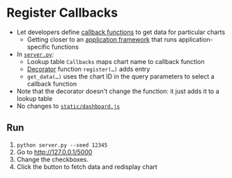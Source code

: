 # Register Callbacks

-   Let developers define [callback functions](g:callback) to get data for particular charts
    -   Getting closer to an [application framework](g:app-framework) that runs application-specific functions
-   In [`server.py`](./server.py):
    -   Lookup table `Callbacks` maps chart name to callback function
    -   [Decorator](g:decorator) function `register(…)` adds entry
    -   `get_data(…)` uses the chart ID in the query parameters to select a callback function
-   Note that the decorator doesn't change the function: it just adds it to a lookup table
-   No changes to [`static/dashboard.js`](./static/dashboard.js)

## Run

1.  `python server.py --seed 12345`
1.  Go to <http://127.0.0.1/5000>
1.  Change the checkboxes.
1.  Click the button to fetch data and redisplay chart
